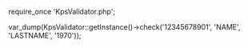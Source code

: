require_once 'KpsValidator.php';

var_dump(KpsValidator::getInstance()->check('12345678901', 'NAME', 'LASTNAME', '1970'));
